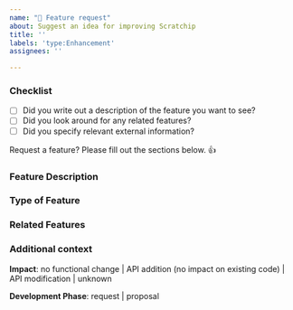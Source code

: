 ```yaml
---
name: "🚀 Feature request"
about: Suggest an idea for improving Scratchip
title: ''
labels: 'type:Enhancement'
assignees: ''

---
```


### Checklist

- [ ] Did you write out a description of the feature you want to see?
- [ ] Did you look around for any related features?
- [ ] Did you specify relevant external information?

Request a feature? Please fill out the sections below. 👍

### Feature Description

<!--
  Provide a clear and concise description of what the feature is.
-->

### Type of Feature

### Related Features

### Additional context

<!-- choose one -->
**Impact**: no functional change | API addition (no impact on existing code) | API modification | unknown


<!-- choose one -->
**Development Phase**: request | proposal

<!--
  Is there anything else you can add about the proposal?
  You might want to link to related issues here, if you haven't already.
-->
